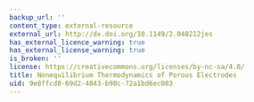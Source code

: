 ```yaml
---
backup_url: ''
content_type: external-resource
external_url: http://dx.doi.org/10.1149/2.048212jes
has_external_licence_warning: true
has_external_license_warning: true
is_broken: ''
license: https://creativecommons.org/licenses/by-nc-sa/4.0/
title: Nonequilibrium Thermodynamics of Porous Electrodes
uid: 9e8ffcd8-69d2-4843-b90c-72a1bd6ec083
---
```

